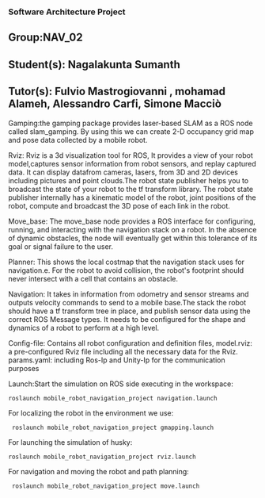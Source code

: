 ### Software Architecture Project

## Group:NAV_02

## Student(s): Nagalakunta Sumanth

## Tutor(s): Fulvio Mastrogiovanni , mohamad Alameh, Alessandro Carfi, Simone Macciò

Gamping:the gamping package provides laser-based SLAM as a ROS node called slam_gamping. By using this we can create 2-D occupancy grid map and pose data collected by a mobile robot.

Rviz: Rviz is a 3d visualization tool for ROS, It provides a view of your robot model,captures sensor information from robot sensors, and replay captured data. It can display datafrom cameras, lasers, from 3D and 2D devices including pictures and point clouds.The robot state publisher helps you to broadcast the state of your robot to the tf transform library. The robot state publisher internally has a kinematic model of the robot, joint positions of the robot, compute and broadcast the 3D pose of each link in the robot.

Move_base: The move_base node provides a ROS interface for configuring, running, and interacting with the navigation stack on a robot. In the absence of dynamic obstacles, the  node will eventually get within this tolerance of its goal or signal failure to the user.

Planner: This shows the local costmap that the navigation stack uses for navigation.e. For the robot to avoid collision, the robot's footprint should never intersect with a cell that contains an obstacle.

Navigation: It takes in information from odometry and sensor streams and outputs velocity commands to send to a mobile base.The stack the robot should have a tf transform tree in place, and publish sensor data using the correct ROS Message types. It needs to be configured for the shape and dynamics of a robot to perform at a high level.

Config-file: Contains all robot configuration and definition files, model.rviz: a pre-configured Rviz file including all the necessary data for the Rviz.
params.yaml: including Ros-Ip and Unity-Ip for the communication purposes


Launch:Start the simulation on ROS side executing in the workspace:

`roslaunch mobile_robot_navigation_project navigation.launch`

For localizing the robot in the environment we use:

` roslaunch mobile_robot_navigation_project gmapping.launch`

For launching the simulation of husky:

`roslaunch mobile_robot_navigation_project rviz.launch`

For navigation and moving the robot and path planning:

` roslaunch mobile_robot_navigation_project move.launch`



